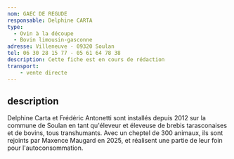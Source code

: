 ```yaml
---
nom: GAEC DE REGUDE
responsable: Delphine CARTA
type:
  - Ovin à la découpe
  - Bovin limousin-gasconne
adresse: Villeneuve - 09320 Soulan
tel: 06 30 28 15 77 - 05 61 64 78 38
description: Cette fiche est en cours de rédaction
transport:
    - vente directe
---
```

## description

Delphine Carta et Frédéric Antonetti sont installés depuis 2012 sur la commune de Soulan en tant qu'éleveur et éleveuse de brebis tarasconaises et de bovins, tous transhumants. Avec un cheptel de 300 animaux, ils sont rejoints par Maxence Maugard en 2025, et réalisent une partie de leur foin pour l'autoconsommation. 
